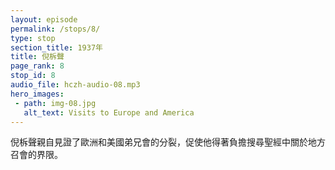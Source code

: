 ```yaml
---
layout: episode
permalink: /stops/8/
type: stop
section_title: 1937年
title: 倪柝聲
page_rank: 8
stop_id: 8
audio_file: hczh-audio-08.mp3
hero_images:
 - path: img-08.jpg
   alt_text: Visits to Europe and America
---
```


<!-- Watchman Nee personally witnessed the great division among the Brethren Assemblies in Europe and America. This burdened him to search the Scriptures on the boundary of a local church. -->

<!---
title: 倪柝聲
-->
倪柝聲親自見證了歐洲和美國弟兄會的分裂，促使他得著負擔搜尋聖經中關於地方召會的界限。


<!--- TRANSCRIPT
Thank the Lord, in 1937, the opportunity opened up for Watchman Nee to stop by Manila on his way to England. That year was a pivotal moment in Brother Nee's life. Earlier, he had visited the Brethren Assemblies in Europe and America and personally witnessed the great division among them. In one city, there was often a Brethren assembly on one street and another Brethren assembly on another street. In Vancouver alone, there were 30 independent assemblies, none of them having anything to do with the others. 

Brother Nee returned to China with a heavy burden in his spirit. He searched the Scriptures to study the boundary of a local church. By the time he came to Manila in July 1937, he was very clear that the boundary of a local church is the boundary of the city where the local church is located. This ground, he believed, was essential to preserving oneness and avoiding division among believers.  

感謝主於 1937 年給了倪柝聲機會在前往英國時途經馬尼拉。那一年是倪弟兄人 生的一大轉捩點。他前段日子訪問了歐洲的弟兄會和美國，親自見證他們當中的極大分裂。在一個城市裏通常是一條街道有弟兄會，接著另一條街道又有另一個弟兄會。單單溫哥華市就有三十個自由團體，同時這些團體彼此是全然沒有聯系的。

倪弟兄靈裏帶著沉重的負擔回到中國。他研讀聖經中關於地方召會的界限，因此 1937 年七月來到馬尼拉時，他已經對於一個地方召會的界限就是一個地方召會所處之城市的界限有清楚的看見。他相信這個立場對於保守合一和避免信徒中間的分裂是極其重要的。
-->